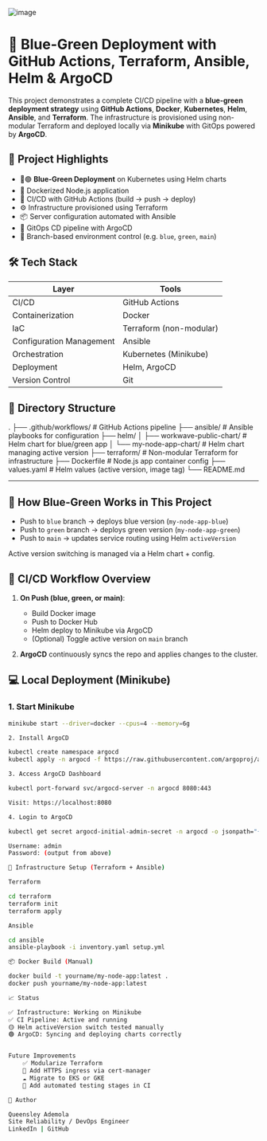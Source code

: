 ![image](https://github.com/user-attachments/assets/d081dce5-f409-4bed-959d-e5c62f99e7cc)


# 🌱 Blue-Green Deployment with GitHub Actions, Terraform, Ansible, Helm & ArgoCD

This project demonstrates a complete CI/CD pipeline with a **blue-green deployment strategy** using **GitHub Actions**, **Docker**, **Kubernetes**, **Helm**, **Ansible**, and **Terraform**. The infrastructure is provisioned using non-modular Terraform and deployed locally via **Minikube** with GitOps powered by **ArgoCD**.



## 🚀 Project Highlights

- 🔵🟢 **Blue-Green Deployment** on Kubernetes using Helm charts
- 🐳 Dockerized Node.js application
- 🔄 CI/CD with GitHub Actions (build → push → deploy)
- ⚙️ Infrastructure provisioned using Terraform
- 📦 Server configuration automated with Ansible
- 🔧 GitOps CD pipeline with ArgoCD
- 🧪 Branch-based environment control (e.g. `blue`, `green`, `main`)


## 🛠️ Tech Stack

| Layer | Tools |
|-------|-------|
| CI/CD | GitHub Actions |
| Containerization | Docker |
| IaC | Terraform (non-modular) |
| Configuration Management | Ansible |
| Orchestration | Kubernetes (Minikube) |
| Deployment | Helm, ArgoCD |
| Version Control | Git |


## 📂 Directory Structure

.
├── .github/workflows/                # GitHub Actions pipeline
├── ansible/                          # Ansible playbooks for configuration
├── helm/
│   ├── workwave-public-chart/       # Helm chart for blue/green app
│   └── my-node-app-chart/           # Helm chart managing active version
├── terraform/                        # Non-modular Terraform for infrastructure
├── Dockerfile                        # Node.js app container config
├── values.yaml                       # Helm values (active version, image tag)
└── README.md

---

## 🧪 How Blue-Green Works in This Project

- Push to `blue` branch → deploys blue version (`my-node-app-blue`)
- Push to `green` branch → deploys green version (`my-node-app-green`)
- Push to `main` → updates service routing using Helm `activeVersion`

Active version switching is managed via a Helm chart + config.


## 🔁 CI/CD Workflow Overview

1. **On Push (blue, green, or main)**:
    - Build Docker image
    - Push to Docker Hub
    - Helm deploy to Minikube via ArgoCD
    - (Optional) Toggle active version on `main` branch

2. **ArgoCD** continuously syncs the repo and applies changes to the cluster.


## 💻 Local Deployment (Minikube)

### 1. Start Minikube

```bash
minikube start --driver=docker --cpus=4 --memory=6g

2. Install ArgoCD

kubectl create namespace argocd
kubectl apply -n argocd -f https://raw.githubusercontent.com/argoproj/argo-cd/stable/manifests/install.yaml

3. Access ArgoCD Dashboard

kubectl port-forward svc/argocd-server -n argocd 8080:443

Visit: https://localhost:8080

4. Login to ArgoCD

kubectl get secret argocd-initial-admin-secret -n argocd -o jsonpath="{.data.password}" | base64 --decode

Username: admin
Password: (output from above)

🧰 Infrastructure Setup (Terraform + Ansible)

Terraform

cd terraform
terraform init
terraform apply

Ansible

cd ansible
ansible-playbook -i inventory.yaml setup.yml

📦 Docker Build (Manual)

docker build -t yourname/my-node-app:latest .
docker push yourname/my-node-app:latest

📈 Status

✅ Infrastructure: Working on Minikube
✅ CI Pipeline: Active and running
🟡 Helm activeVersion switch tested manually
🟢 ArgoCD: Syncing and deploying charts correctly


Future Improvements
	✅ Modularize Terraform
	🔐 Add HTTPS ingress via cert-manager
	☁️ Migrate to EKS or GKE
	🧪 Add automated testing stages in CI

👤 Author

Queensley Ademola
Site Reliability / DevOps Engineer
LinkedIn | GitHub
